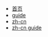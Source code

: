 <!-- Docsify/_sidebar.md -->

* [首页](/ "home") 
* [guide](/guide)
* [zh-cn](zh-cn/)
* [zh-cn guide](zh-cn/guide)
